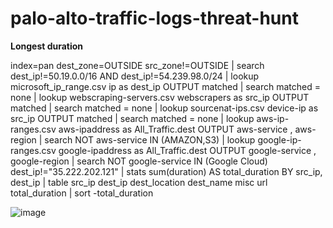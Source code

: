 # palo-alto-traffic-logs-threat-hunt

<b>Longest duration</b>

index=pan dest_zone=OUTSIDE src_zone!=OUTSIDE  | search dest_ip!=50.19.0.0/16 AND dest_ip!=54.239.98.0/24  | lookup microsoft_ip_range.csv ip as dest_ip OUTPUT matched | search matched = none   | lookup webscraping-servers.csv webscrapers as src_ip OUTPUT matched | search matched = none   | lookup sourcenat-ips.csv device-ip as src_ip OUTPUT matched | search matched = none   | lookup aws-ip-ranges.csv aws-ipaddress as All_Traffic.dest OUTPUT aws-service , aws-region | search NOT aws-service IN (AMAZON,S3)  | lookup google-ip-ranges.csv google-ipaddress as All_Traffic.dest OUTPUT google-service , google-region | search NOT google-service IN (Google Cloud)   dest_ip!="35.222.202.121" | stats  sum(duration) AS total_duration BY src_ip, dest_ip   | table  src_ip dest_ip dest_location dest_name misc url total_duration  | sort  -total_duration


![image](https://user-images.githubusercontent.com/78724598/182010478-d733551f-ec1c-426d-8e6f-d95c463dfaed.png)
